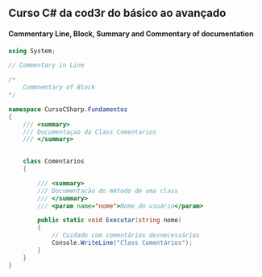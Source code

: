 ﻿## Curso C# da cod3r do básico ao avançado

#### Commentary Line, Block, Summary and Commentary of documentation
> 
```.cs
using System;

// Commentary in Line

/*
    Commnentary of Block
*/

namespace CursoCSharp.Fundamentos
{   
    /// <summary>
    /// Documentaçao da Class Comentarios 
    /// </summary>

   
    class Comentarios
    {  

        /// <summary>
        /// Documentacão do método de uma class
        /// </summary>
        /// <param name="nome">Nome do usuário</param>

        public static void Executar(string nome)
        {
            // Cuidado com comentários desnecessários
            Console.WriteLine("Class Comentários");
        }
    }
}
```
